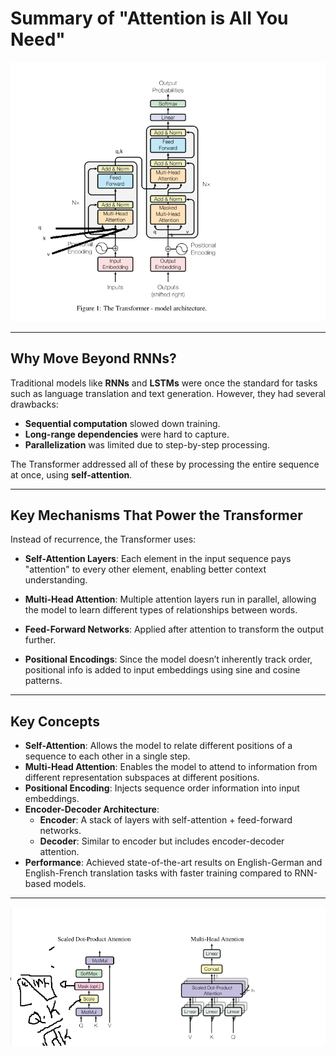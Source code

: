#  Summary of "Attention is All You Need"
![](img/sat1.png)


---

## Why Move Beyond RNNs?

Traditional models like **RNNs** and **LSTMs** were once the standard for tasks such as language translation and text generation. However, they had several drawbacks:
- **Sequential computation** slowed down training.
- **Long-range dependencies** were hard to capture.
- **Parallelization** was limited due to step-by-step processing.

The Transformer addressed all of these by processing the entire sequence at once, using **self-attention**.

---

## Key Mechanisms That Power the Transformer

Instead of recurrence, the Transformer uses:

- **Self-Attention Layers**: Each element in the input sequence pays "attention" to every other element, enabling better context understanding.
  
- **Multi-Head Attention**: Multiple attention layers run in parallel, allowing the model to learn different types of relationships between words.
  
- **Feed-Forward Networks**: Applied after attention to transform the output further.

- **Positional Encodings**: Since the model doesn’t inherently track order, positional info is added to input embeddings using sine and cosine patterns.

---
##  Key Concepts

- **Self-Attention**: Allows the model to relate different positions of a sequence to each other in a single step.
- **Multi-Head Attention**: Enables the model to attend to information from different representation subspaces at different positions.
- **Positional Encoding**: Injects sequence order information into input embeddings.
- **Encoder-Decoder Architecture**:
  - **Encoder**: A stack of layers with self-attention + feed-forward networks.
  - **Decoder**: Similar to encoder but includes encoder-decoder attention.
- **Performance**: Achieved state-of-the-art results on English-German and English-French translation tasks with faster training compared to RNN-based models.

---

![](img/sat2.png)
